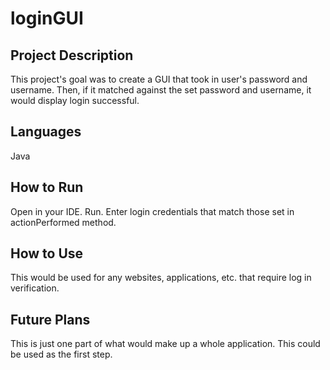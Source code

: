 # loginGUI


## Project Description
This project's goal was to create a GUI that took in user's password and username. Then, if it matched against the set password and username, it would display login successful.

## Languages
Java

## How to Run
Open in your IDE. Run. Enter login credentials that match those set in actionPerformed method.

## How to Use
This would be used for any websites, applications, etc. that require log in verification.

## Future Plans
This is just one part of what would make up a whole application. This could be used as the first step. 